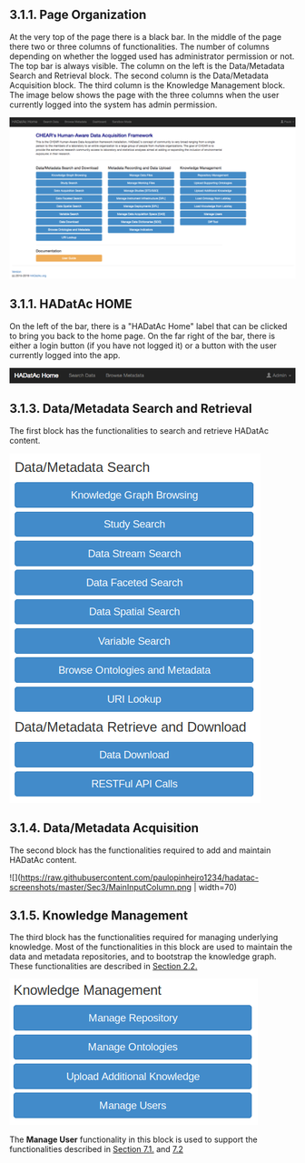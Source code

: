 ## 3.1.1. Page Organization

At the very top of the page there is a black bar. In the middle of the page there two or three columns of functionalities. The number of columns depending on whether the logged used has administrator permission or not. The top bar is always visible. The column on the left is the Data/Metadata Search and Retrieval block. The second column is the Data/Metadata Acquisition block. The third column is the Knowledge Management block. The image below shows the page with the three columns when the user currently logged into the system has admin permission. 

![](https://raw.githubusercontent.com/paulopinheiro1234/hadatac-screenshots/master/Sec3/home-page.png)

## 3.1.1. HADatAc HOME

On the left of the bar, there is a "HADatAc Home" label that can be clicked to bring you back to the home page. On the far right of the bar, there is either a login button (if you have not logged it) or a button with the user currently logged into the app. 

![](https://raw.githubusercontent.com/paulopinheiro1234/hadatac-screenshots/master/Sec3/top-bar.png)

## 3.1.3. Data/Metadata Search and Retrieval

The first block has the functionalities to search and retrieve HADatAc content. 

![](https://raw.githubusercontent.com/paulopinheiro1234/hadatac-screenshots/master/Sec3/MainSearchColumn.png)

## 3.1.4. Data/Metadata Acquisition

The second block has the functionalities required to add and maintain HADatAc content. 

![](https://raw.githubusercontent.com/paulopinheiro1234/hadatac-screenshots/master/Sec3/MainInputColumn.png | width=70)

## 3.1.5. Knowledge Management

The third block has the functionalities required for managing underlying knowledge. Most of the functionalities in this block are used to maintain the data and metadata repositories, and to bootstrap the knowledge graph. These functionalities are described in [Section 2.2.](https://github.com/paulopinheiro1234/hadatac/wiki/2.2.-Knowledge-Graph-Bootstrap) 

![](https://raw.githubusercontent.com/paulopinheiro1234/hadatac-screenshots/master/Sec3/MainKnowledgeColumn.png)

The __Manage User__ functionality in this block is used to support the functionalities described in [Section 7.1.](https://github.com/paulopinheiro1234/hadatac/wiki/7.1.-Access-Network) and [7.2](https://github.com/paulopinheiro1234/hadatac/wiki/7.2.-User-Status,-Categories-and-Access-Permissions) 
